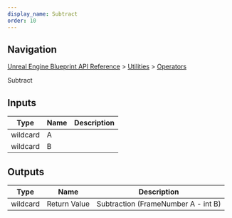 ```yaml
---
display_name: Subtract
order: 10
---
```

## Navigation

[Unreal Engine Blueprint API Reference](https://dev.epicgames.com/documentation/en-us/unreal-engine/BlueprintAPI) > [Utilities](https://dev.epicgames.com/documentation/en-us/unreal-engine/BlueprintAPI/Utilities) > [Operators](https://dev.epicgames.com/documentation/en-us/unreal-engine/BlueprintAPI/Utilities/Operators)

Subtract

## Inputs

| Type | Name | Description |
| --- | --- | --- |
| wildcard | A |  |
| wildcard | B |  |

## Outputs

| Type | Name | Description |
| --- | --- | --- |
| wildcard | Return Value | Subtraction (FrameNumber A - int B) |
